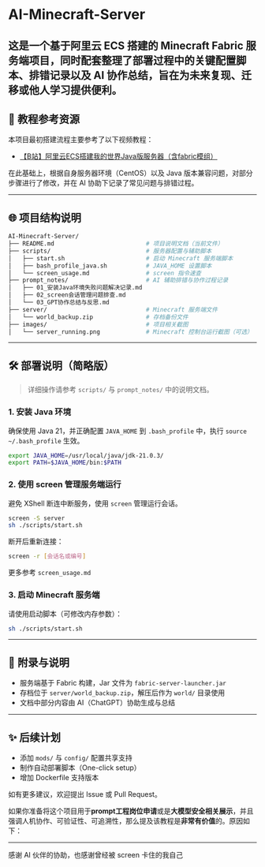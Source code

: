 # AI-Minecraft-Server

这是一个基于阿里云 ECS 搭建的 Minecraft Fabric 服务端项目，同时配套整理了部署过程中的关键配置脚本、排错记录以及 AI 协作总结，旨在为未来复现、迁移或他人学习提供便利。
---

## 🔗 教程参考资源
本项目最初搭建流程主要参考了以下视频教程：

- [【B站】阿里云ECS搭建我的世界Java版服务器（含fabric模组）](https://www.bilibili.com/video/BV1PE411c7t9)

在此基础上，根据自身服务器环境（CentOS）以及 Java 版本兼容问题，对部分步骤进行了修改，并在 AI 协助下记录了常见问题与排错过程。

---

## 🌐 项目结构说明

```bash
AI-Minecraft-Server/
├── README.md                          # 项目说明文档（当前文件）
├── scripts/                           # 服务器配置与辅助脚本
│   ├── start.sh                       # 启动 Minecraft 服务端脚本
│   ├── bash_profile_java.sh           # JAVA_HOME 设置脚本
│   └── screen_usage.md                # screen 指令速查
├── prompt_notes/                      # AI 辅助排错与协作过程记录
│   ├── 01_安装Java环境失败问题解决记录.md
│   ├── 02_screen会话管理问题排查.md
│   └── 03_GPT协作总结与反思.md
├── server/                            # Minecraft 服务端文件
│   └── world_backup.zip               # 存档备份文件
├── images/                            # 项目相关截图
│   └── server_running.png             # Minecraft 控制台运行截图（可选）
```

---

## 🛠️ 部署说明（简略版）

> 详细操作请参考 `scripts/` 与 `prompt_notes/` 中的说明文档。

### 1. 安装 Java 环境

确保使用 Java 21，并正确配置 `JAVA_HOME` 到 `.bash_profile` 中，执行 `source ~/.bash_profile` 生效。

```bash
export JAVA_HOME=/usr/local/java/jdk-21.0.3/
export PATH=$JAVA_HOME/bin:$PATH
```

### 2. 使用 screen 管理服务端运行

避免 XShell 断连中断服务，使用 `screen` 管理运行会话。

```bash
screen -S server
sh ./scripts/start.sh
```

断开后重新连接：
```bash
screen -r [会话名或编号]
```

更多参考 `screen_usage.md`

### 3. 启动 Minecraft 服务端

请使用启动脚本（可修改内存参数）：

```bash
sh ./scripts/start.sh
```

---

## 📄 附录与说明

- 服务端基于 Fabric 构建，Jar 文件为 `fabric-server-launcher.jar`
- 存档位于 `server/world_backup.zip`，解压后作为 `world/` 目录使用
- 文档中部分内容由 AI（ChatGPT）协助生成与总结

---

## ✨ 后续计划

- 添加 `mods/` 与 `config/` 配置共享支持
- 制作自动部署脚本（One-click setup）
- 增加 Dockerfile 支持版本

如有更多建议，欢迎提出 Issue 或 Pull Request。

如果你准备将这个项目用于**prompt工程岗位申请**或是**大模型安全相关展示**，并且强调人机协作、可验证性、可追溯性，那么提及该教程是**非常有价值**的。原因如下：

---
感谢 AI 伙伴的协助，也感谢曾经被 screen 卡住的我自己

